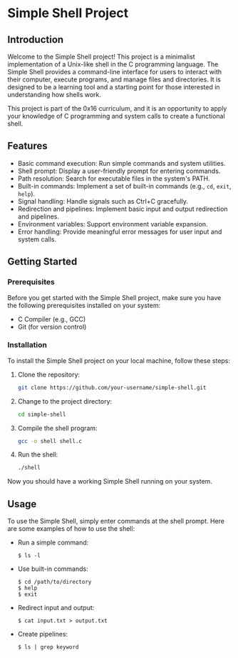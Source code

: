 # Simple Shell Project

## Introduction

Welcome to the Simple Shell project! This project is a minimalist implementation of a Unix-like shell in the C programming language. The Simple Shell provides a command-line interface for users to interact with their computer, execute programs, and manage files and directories. It is designed to be a learning tool and a starting point for those interested in understanding how shells work.

This project is part of the 0x16 curriculum, and it is an opportunity to apply your knowledge of C programming and system calls to create a functional shell.

## Features

- Basic command execution: Run simple commands and system utilities.
- Shell prompt: Display a user-friendly prompt for entering commands.
- Path resolution: Search for executable files in the system's PATH.
- Built-in commands: Implement a set of built-in commands (e.g., `cd`, `exit`, `help`).
- Signal handling: Handle signals such as Ctrl+C gracefully.
- Redirection and pipelines: Implement basic input and output redirection and pipelines.
- Environment variables: Support environment variable expansion.
- Error handling: Provide meaningful error messages for user input and system calls.

## Getting Started

### Prerequisites

Before you get started with the Simple Shell project, make sure you have the following prerequisites installed on your system:

- C Compiler (e.g., GCC)
- Git (for version control)

### Installation

To install the Simple Shell project on your local machine, follow these steps:

1. Clone the repository:

   ```bash
   git clone https://github.com/your-username/simple-shell.git
   ```

2. Change to the project directory:

   ```bash
   cd simple-shell
   ```

3. Compile the shell program:

   ```bash
   gcc -o shell shell.c
   ```

4. Run the shell:

   ```bash
   ./shell
   ```

Now you should have a working Simple Shell running on your system.

## Usage

To use the Simple Shell, simply enter commands at the shell prompt. Here are some examples of how to use the shell:

- Run a simple command:

  ```
  $ ls -l
  ```

- Use built-in commands:

  ```
  $ cd /path/to/directory
  $ help
  $ exit
  ```

- Redirect input and output:

  ```
  $ cat input.txt > output.txt
  ```

- Create pipelines:

  ```
  $ ls | grep keyword
  ```
